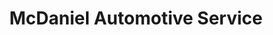 ---
title: "McDaniel Automotive Service"
url: /marion/mcdaniel-automotive-service/
shop: Autowerkstatt
---